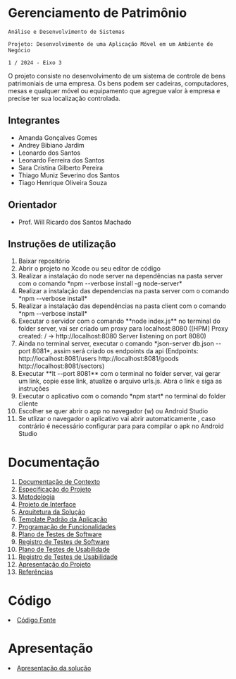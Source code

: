 # Gerenciamento de Patrimônio

`Análise e Desenvolvimento de Sistemas`

`Projeto: Desenvolvimento de uma Aplicação Móvel em um Ambiente de Negócio`

`1 / 2024 - Eixo 3`

O projeto consiste no desenvolvimento de um sistema de controle de bens patrimoniais de uma empresa. Os bens podem ser cadeiras, computadores, mesas e qualquer móvel ou equipamento que agregue valor à empresa e precise ter sua localização controlada.

## Integrantes

* Amanda Gonçalves Gomes
* Andrey Bibiano Jardim
* Leonardo dos Santos
* Leonardo Ferreira dos Santos
* Sara Cristina Gilberto Pereira
* Thiago Muniz Severino dos Santos
* Tiago Henrique Oliveira Souza


## Orientador

* Prof. Will Ricardo dos Santos Machado

## Instruções de utilização
<ol>
<li>Baixar repositório</li>
<li>Abrir o projeto no Xcode ou seu editor de código</li>
<li>Realizar a instalação do node server na dependências na pasta server com o comando *npm --verbose install -g node-server*</li>
<li>Realizar a instalação das dependencias na pasta server com o comando *npm --verbose install*</li>
<li>Realizar a instalação das dependências na pasta client com o comando *npm --verbose install*</li>
<li>Executar o servidor com o comando **node index.js** no terminal do folder server, vai ser criado um proxy para localhost:8080 ([HPM] Proxy created: /  -> http://localhost:8080
Server listening on port 8080)</li>
<li>Ainda no terminal server, executar o comando  *json-server db.json --port 8081*, assim será criado os endpoints da api (Endpoints:
http://localhost:8081/users
http://localhost:8081/goods
http://localhost:8081/sectors)</li>
<li>Executar **lt --port 8081** com o terminal no folder server, vai gerar um link, copie esse link, atualize o arquivo urls.js. Abra o link e siga as instruções</li>  
<li>Executar o aplicativo com o comando *npm start* no terminal do folder cliente</li>
<li>Escolher se quer abrir o app no navegador (w) ou Android Studio</li>
<li>Se utlizar o navegador o aplicativo vai abrir automaticamente , caso contrário é necessário configurar para para compilar o apk no Android Studio</li>

</ol>

# Documentação

<ol>
<li><a href="docs/01-Documentação de Contexto.md"> Documentação de Contexto</a></li>
<li><a href="docs/02-Especificação do Projeto.md"> Especificação do Projeto</a></li>
<li><a href="docs/03-Metodologia.md"> Metodologia</a></li>
<li><a href="docs/04-Projeto de Interface.md"> Projeto de Interface</a></li>
<li><a href="docs/05-Arquitetura da Solução.md"> Arquitetura da Solução</a></li>
<li><a href="docs/06-Template Padrão da Aplicação.md"> Template Padrão da Aplicação</a></li>
<li><a href="docs/07-Programação de Funcionalidades.md"> Programação de Funcionalidades</a></li>
<li><a href="docs/08-Plano de Testes de Software.md"> Plano de Testes de Software</a></li>
<li><a href="docs/09-Registro de Testes de Software.md"> Registro de Testes de Software</a></li>
<li><a href="docs/10-Plano de Testes de Usabilidade.md"> Plano de Testes de Usabilidade</a></li>
<li><a href="docs/11-Registro de Testes de Usabilidade.md"> Registro de Testes de Usabilidade</a></li>
<li><a href="docs/12-Apresentação do Projeto.md"> Apresentação do Projeto</a></li>
<li><a href="docs/13-Referências.md"> Referências</a></li>
</ol>

# Código

<li><a href="src/README.md"> Código Fonte</a></li>

# Apresentação

<li><a href="presentation/README.md"> Apresentação da solução</a></li>
